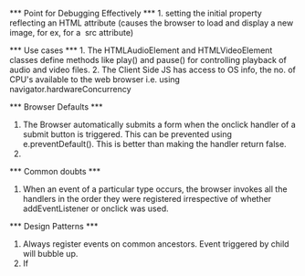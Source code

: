 *** Point for Debugging Effectively ***
    1. setting the initial property reflecting an HTML attribute
    (causes the browser to load and display a new image, for ex, for a <img> src attribute)

*** Use cases ***
    1. The HTMLAudioElement and HTMLVideoElement classes define methods like play() and pause() for controlling playback of audio and video files.
    2. The Client Side JS has access to OS info, the no. of CPU's available to the web browser i.e. using navigator.hardwareConcurrency

*** Browser Defaults ***
1. The Browser automatically submits a form when the onclick handler of a submit button is triggered.
This can be prevented using e.preventDefault(). This is better than making the handler return false. 
2. 

*** Common doubts ***
1. When an event of a particular type occurs, the browser invokes all the handlers in the order they were registered irrespective of whether addEventListener or onclick was used.

*** Design Patterns ***
1. Always register events on common ancestors. Event triggered by child will bubble up.
2. If 